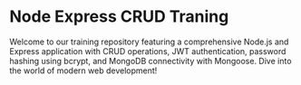 # Node Express CRUD Traning

Welcome to our training repository featuring a comprehensive Node.js and Express application with CRUD operations, JWT authentication, password hashing using bcrypt, and MongoDB connectivity with Mongoose. Dive into the world of modern web development!

